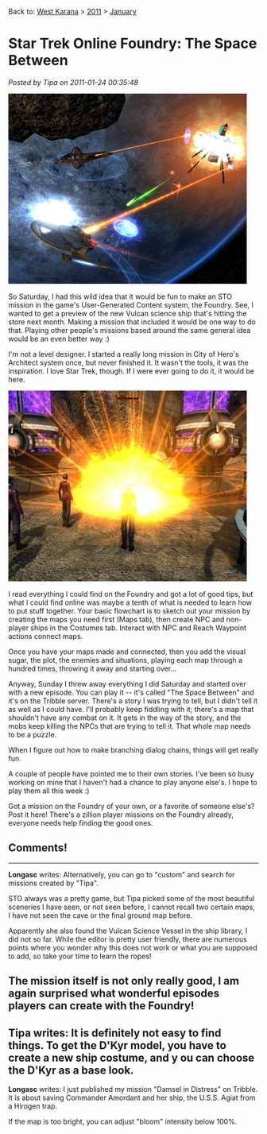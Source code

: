 Back to: [West Karana](/posts/westkarana.md) > [2011](/posts/2011/westkarana.md) > [January](./westkarana.md)
# Star Trek Online Foundry: The Space Between

*Posted by Tipa on 2011-01-24 00:35:48*

[![](../../../uploads/2011/01/GameClient-2011-01-23-21-43-08-75-480x383.jpg "The Space Between")](../../../uploads/2011/01/GameClient-2011-01-23-21-43-08-75.jpg)

So Saturday, I had this wild idea that it would be fun to make an STO mission in the game's User-Generated Content system, the Foundry. See, I wanted to get a preview of the new Vulcan science ship that's hitting the store next month. Making a mission that included it would be one way to do that. Playing other people's missions based around the same general idea would be an even better way :)

I'm not a level designer. I started a really long mission in City of Hero's Architect system once, but never finished it. It wasn't the tools, it was the inspiration. I love Star Trek, though. If I were ever going to do it, it would be here.

[![](../../../uploads/2011/01/GameClient-2011-01-23-21-11-01-77-480x384.jpg "The Space Between ground")](../../../uploads/2011/01/GameClient-2011-01-23-21-11-01-77.jpg)

I read everything I could find on the Foundry and got a lot of good tips, but what I could find online was maybe a tenth of what is needed to learn how to put stuff together. Your basic flowchart is to sketch out your mission by creating the maps you need first (Maps tab), then create NPC and non-player ships in the Costumes tab. Interact with NPC and Reach Waypoint actions connect maps.

Once you have your maps made and connected, then you add the visual sugar, the plot, the enemies and situations, playing each map through a hundred times, throwing it away and starting over...

Anyway, Sunday I threw away everything I did Saturday and started over with a new episode. You can play it -- it's called "The Space Between" and it's on the Tribble server. There's a story I was trying to tell, but I didn't tell it as well as I could have. I'll probably keep fiddling with it; there's a map that shouldn't have any combat on it. It gets in the way of the story, and the mobs keep killing the NPCs that are trying to tell it. That whole map needs to be a puzzle.

When I figure out how to make branching dialog chains, things will get really fun.

A couple of people have pointed me to their own stories. I've been so busy working on mine that I haven't had a chance to play anyone else's. I hope to play them all this week :)

Got a mission on the Foundry of your own, or a favorite of someone else's? Post it here! There's a zillion player missions on the Foundry already, everyone needs help finding the good ones.

## Comments!
---
**Longasc** writes: Alternatively, you can go to "custom" and search for missions created by "Tipa".

STO always was a pretty game, but Tipa picked some of the most beautiful sceneries I have seen, or not seen before, I cannot recall two certain maps, I have not seen the cave or the final ground map before.

Apparently she also found the Vulcan Science Vessel in the ship library, I did not so far. While the editor is pretty user friendly, there are numerous points where you wonder why this does not work or what you are supposed to add, so take your time to learn the ropes!

The mission itself is not only really good, I am again surprised what wonderful episodes players can create with the Foundry!
---
**Tipa** writes: It is definitely not easy to find things. To get the D'Kyr model, you have to create a new ship costume, and y ou can choose the D'Kyr as a base look.
---
**Longasc** writes: I just published my mission "Damsel in Distress" on Tribble.
It is about saving Commander Amordant and her ship, the U.S.S. Agiat from a Hirogen trap.

If the map is too bright, you can adjust "bloom" intensity below 100%.
